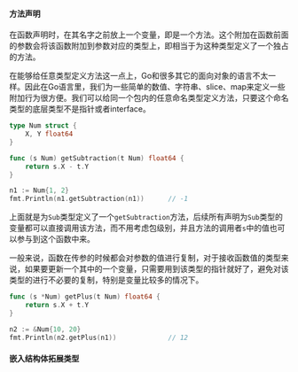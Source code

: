 #### 方法声明

在函数声明时，在其名字之前放上一个变量，即是一个方法。这个附加在函数前面的参数会将该函数附加到参数对应的类型上，即相当于为这种类型定义了一个独占的方法。

在能够给任意类型定义方法这一点上，Go和很多其它的面向对象的语言不太一样。因此在Go语言里，我们为一些简单的数值、字符串、slice、map来定义一些附加行为很方便。我们可以给同一个包内的任意命名类型定义方法，只要这个命名类型的底层类型不是指针或者interface。

```go
type Num struct {
	X, Y float64
}

func (s Num) getSubtraction(t Num) float64 {
	return s.X - t.Y
}

n1 := Num{1, 2}
fmt.Println(n1.getSubtraction(n1))		// -1
```

上面就是为`Sub`类型定义了一个`getSubtraction`方法，后续所有声明为`Sub`类型的变量都可以直接调用该方法，而不用考虑包级别，并且方法的调用者`s`中的值也可以参与到这个函数中来。

一般来说，函数在传参的时候都会对参数的值进行复制，对于接收函数值的类型来说，如果要更新一个其中的一个变量，只需要用到该类型的指针就好了，避免对该类型的进行不必要的复制，特别是变量比较多的情况下。

```go
func (s *Num) getPlus(t Num) float64 {
	return s.X + t.Y
}

n2 := &Num{10, 20}
fmt.Println(n2.getPlus(n1))				// 12
```

#### 嵌入结构体拓展类型

















